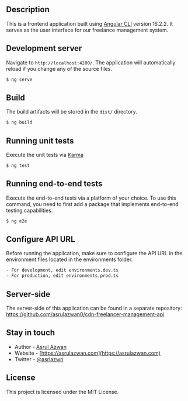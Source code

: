 ## Description

This is a frontend application built using [Angular CLI](https://github.com/angular/angular-cli) version 16.2.2. It serves as the user interface for our freelance management system.

## Development server

Navigate to `http://localhost:4200/`. The application will automatically reload if you change any of the source files.

```bash
$ ng serve
```

## Build

The build artifacts will be stored in the `dist/` directory.

```bash
$ ng build
```

## Running unit tests

Execute the unit tests via [Karma](https://karma-runner.github.io)

```bash
$ ng test
```

## Running end-to-end tests

Execute the end-to-end tests via a platform of your choice. To use this command, you need to first add a package that implements end-to-end testing capabilities.

```bash
$ ng e2e
```

## Configure API URL

Before running the application, make sure to configure the API URL in the environment files located in the environments folder.

```bash
- For development, edit environments.dev.ts
- For production, edit environments.prod.ts
```

## Server-side
The server-side of this application can be found in a separate repository: https://github.com/asrulazwan0/cdn-freelancer-management-api

## Stay in touch

- Author - [Asrul Azwan](https://www.linkedin.com/in/asrul-azwan)
- Website - [https://asrulazwan.com](https://asrulazwan.com)
- Twitter - [@asrlazwn](https://twitter.com/asrlazwn)

## License

This project is licensed under the MIT License.
